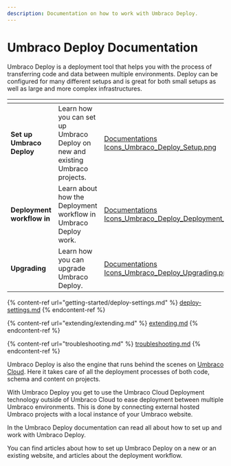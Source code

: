 ```yaml
---
description: Documentation on how to work with Umbraco Deploy.
---
```


# Umbraco Deploy Documentation

Umbraco Deploy is a deployment tool that helps you with the process of transferring code and data between multiple environments. Deploy can be configured for many different setups and is great for both small setups as well as large and more complex infrastructures.

<table data-view="cards"><thead><tr><th></th><th></th><th data-hidden data-card-cover data-type="files"></th><th data-hidden data-card-target data-type="content-ref"></th></tr></thead><tbody><tr><td><strong>Set up Umbraco Deploy</strong></td><td>Learn how you can set up Umbraco Deploy on new and existing Umbraco projects.</td><td><a href=".gitbook/assets/Documentations Icons_Umbraco_Deploy_Setup.png">Documentations Icons_Umbraco_Deploy_Setup.png</a></td><td><a href="installation/install-configure.md">install-configure.md</a></td></tr><tr><td><strong>Deployment workflow in</strong></td><td>Learn about how the Deployment workflow in Umbraco Deploy work.</td><td><a href=".gitbook/assets/Documentations Icons_Umbraco_Deploy_Deployment_Workflow.png">Documentations Icons_Umbraco_Deploy_Deployment_Workflow.png</a></td><td><a href="deployment-workflow/">deployment-workflow</a></td></tr><tr><td><strong>Upgrading</strong></td><td>Learn how you can upgrade Umbraco Deploy.</td><td><a href=".gitbook/assets/Documentations Icons_Umbraco_Deploy_Upgrading.png">Documentations Icons_Umbraco_Deploy_Upgrading.png</a></td><td><a href="upgrades/">upgrades</a></td></tr></tbody></table>

{% content-ref url="getting-started/deploy-settings.md" %}
[deploy-settings.md](getting-started/deploy-settings.md)
{% endcontent-ref %}

{% content-ref url="extending/extending.md" %}
[extending.md](extending/extending.md)
{% endcontent-ref %}

{% content-ref url="troubleshooting.md" %}
[troubleshooting.md](troubleshooting.md)
{% endcontent-ref %}

Umbraco Deploy is also the engine that runs behind the scenes on [Umbraco Cloud](https://docs.umbraco.com/umbraco-cloud/). Here it takes care of all the deployment processes of both code, schema and content on projects.

With Umbraco Deploy you get to use the Umbraco Cloud Deployment technology outside of Umbraco Cloud to ease deployment between multiple Umbraco environments. This is done by connecting external hosted Umbraco projects with a local instance of your Umbraco website.

In the Umbraco Deploy documentation can read all about how to set up and work with Umbraco Deploy.

You can find articles about how to set up Umbraco Deploy on a new or an existing website, and articles about the deployment workflow.
